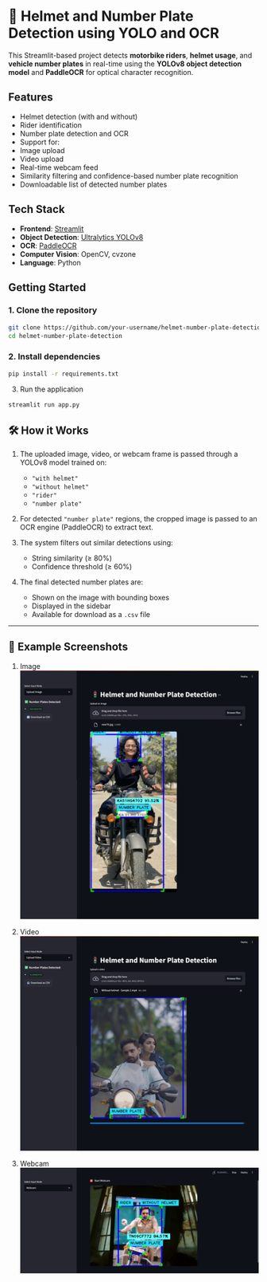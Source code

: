 # 🚦 Helmet and Number Plate Detection using YOLO and OCR

This Streamlit-based project detects **motorbike riders**, **helmet usage**, and **vehicle number plates** in real-time using the **YOLOv8 object detection model** and **PaddleOCR** for optical character recognition.

##  Features

-  Helmet detection (with and without)
-  Rider identification
-  Number plate detection and OCR
-  Support for:
  - Image upload
  - Video upload
  - Real-time webcam feed
-  Similarity filtering and confidence-based number plate recognition
-  Downloadable list of detected number plates

##  Tech Stack

- **Frontend**: [Streamlit](https://streamlit.io/)
- **Object Detection**: [Ultralytics YOLOv8](https://github.com/ultralytics/ultralytics)
- **OCR**: [PaddleOCR](https://github.com/PaddlePaddle/PaddleOCR)
- **Computer Vision**: OpenCV, cvzone
- **Language**: Python


##  Getting Started

### 1. Clone the repository

```bash
git clone https://github.com/your-username/helmet-number-plate-detection.git
cd helmet-number-plate-detection
```
### 2. Install dependencies

```bash
pip install -r requirements.txt
```
3. Run the application

```bash
streamlit run app.py
```
## 🛠 How it Works

1. The uploaded image, video, or webcam frame is passed through a YOLOv8 model trained on:
   - `"with helmet"`
   - `"without helmet"`
   - `"rider"`
   - `"number plate"`

2. For detected `"number plate"` regions, the cropped image is passed to an OCR engine (PaddleOCR) to extract text.

3. The system filters out similar detections using:
   - String similarity (≥ 80%)
   - Confidence threshold (≥ 60%)

4. The final detected number plates are:
   - Shown on the image with bounding boxes
   - Displayed in the sidebar
   - Available for download as a `.csv` file

---

## 📸 Example Screenshots

1. Image ![Alt Text](https://github.com/SowmySD/Helmet-and-Number-Plate-Recognition-System/blob/29231368c6497df19418101fa767fb3a3ea94771/Sample%20Outputs/image.png)

2. Video ![Alt Text](https://github.com/SowmySD/Helmet-and-Number-Plate-Recognition-System/blob/29231368c6497df19418101fa767fb3a3ea94771/Sample%20Outputs/video.png)

3. Webcam ![Alt Text](https://github.com/SowmySD/Helmet-and-Number-Plate-Recognition-System/blob/29231368c6497df19418101fa767fb3a3ea94771/Sample%20Outputs/webcam.png)

